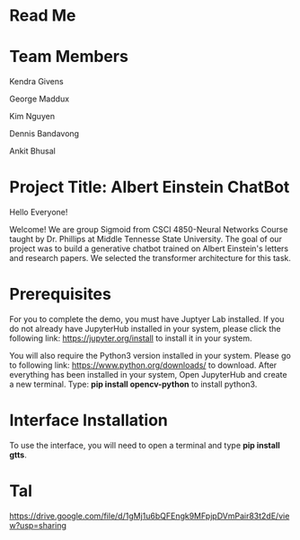 # Read Me

# Team Members
Kendra Givens

George Maddux

Kim Nguyen

Dennis Bandavong

Ankit Bhusal

# Project Title: Albert Einstein ChatBot
Hello Everyone!

Welcome! We are group Sigmoid from CSCI 4850-Neural Networks Course taught by Dr. Phillips at Middle Tennesse State University. The goal of our project was to build a generative chatbot trained on Albert Einstein's letters and research papers. 
We selected the transformer architecture for this task.

# Prerequisites
For you to complete the demo, you must have Juptyer Lab installed. If you do not already have JupyterHub installed in your system, please click the following link: https://jupyter.org/install to install it in your system. 

You will also require the Python3 version installed in your system. Please go to following link: https://www.python.org/downloads/ to download.
After everything has been installed in your system, Open JupyterHub and create a new terminal.
Type: __pip install opencv-python__ to install python3. 

# Interface Installation
To use the interface, you will need to open a terminal and type __pip install gtts__.

# Tal
https://drive.google.com/file/d/1gMj1u6bQFEngk9MFpjpDVmPair83t2dE/view?usp=sharing


